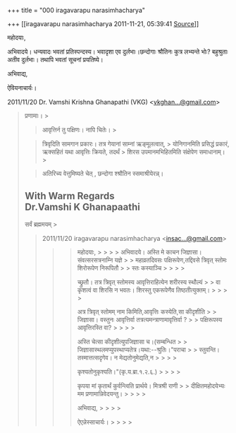 +++
title = "000 iragavarapu narasimhacharya"

+++
[[iragavarapu narasimhacharya	2011-11-21, 05:39:41 [Source](https://groups.google.com/g/bvparishat/c/PiEMqG9anDM)]]



महोदयाः,

अभिवादये। धन्यवादः भवतां प्रतिस्पन्दस्य। भवादृशा एव दुर्लभाः।छन्दोगाः श्रौतिनः कुत्र लभ्यन्ते भोः? बहुश्रुताः अतीव दुर्लभाः। तथापि भवतां सूचनां प्रयतिष्ये।

अभिवाद्य,

ऐवियनाचार्यः।

  

2011/11/20 Dr. Vamshi Krishna Ghanapathi (VKG) \<[vkghan...@gmail.com]()\>  

> प्रणामाः। >
> 
> > आवृत्तिर्न तु पक्षिणः। नापि चितेः। >
> 
> > 
> > त्रिवृदिति सामगान प्रकारः। तत्र गेयानां साम्नां ऋङ्मूलत्वात्, > योनिगानमिति प्रसिद्धं प्रकारं, ऋक्सहितं यथा आवृत्तिः क्रियते, तदर्थं > शिरस उपमानमभिहितमिति संक्षेपेण समाधानाम्। >
> 
> > 
> >   
> > 
> > 
> > अतिरिच्य वेत्तुमिष्यते चेत् , छन्दोगा श्श्रौतिन स्समाश्रीयेरन्न्।  
>   
> With Warm Regards  
> Dr.Vamshi K Ghanapaathi  
> ---------------------  
> सर्वं ब्रह्ममयम् >
> 
> > 
> >   
>   
>   
> > 
> > 2011/11/20 iragavarapu narasimhacharya \<[insac...@gmail.com]()\>  
> > > 
> > > > महोदयाः, > > > > 
> > > > अभिवादये। अस्ति मे काचन जिज्ञासा। संवत्सरसत्रनाम्नि यज्ञे > > महाव्रतदिवसः पक्षिरूपेण,तद्दिवसे त्रिवृत् स्तोमः शिरोरूपेण निरूपितौ > > स्तः कस्याञ्चि > > > > 
> > > > 
> > > > च्छ्रुतौ। तत्र त्रिवृत् स्तोमस्य आवृत्तिराहित्येन शरीरस्य स्थौल्यं > > वा कृशत्वं वा शिरसि न भवतः। शिरस्तु एकरूपेणैव तिष्ठतीत्युक्तम्। > > > > 
> > > > 
> > > > अत्र त्रिवृत् स्तोमम् नाम किमिति,आवृत्तिः कस्येति,सा कीदृशीति > > जिज्ञासा। वस्तुनः आवृत्तिर्वा तत्रत्यमन्त्राणामावृत्तिर्वा ? > > पक्षिरूपस्य आवृत्तिरस्ति वा? > > > > 
> > > > 
> > > > अस्ति चेत्सा कीदृशीत्युपजिज्ञासा च।(सम्बन्धित > > जिज्ञासास्थलमप्युपस्थाप्यतेत्र।यथा:--श्रुतिः।"पराचा > > स्तुवन्ति।तस्मात्तत्सदृगेव। न मेद्यतोनुमेद्यति,न > > > > 
> > > > 
> > > > कृश्यतोनुकृश्यति।"(कृ.य.ब्रा.१.२.६.) > > > > 
> > > > 
> > > > कृपया मां कृतार्थं कुर्वन्त्विति प्रार्थये। मित्रश्री राणी > > दीक्षितमहोदयेभ्यः मम प्रणामान्निवेदयन्तु। > > > > 
> > > > 
> > > > अभिवाद्य, > > > > 
> > > > 
> > > > ऐएन्नेस्साचार्यः। > > > > 
> > > > 
> > 
> >   
> > 
> > 
> > 

  

